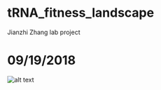 # tRNA_fitness_landscape
Jianzhi Zhang lab project

# 09/19/2018
![alt text](https://www.dropbox.com/home/fitness_landscape?preview=latent_space_dim_z_10_wd_0.01_1000g1000b.png)
